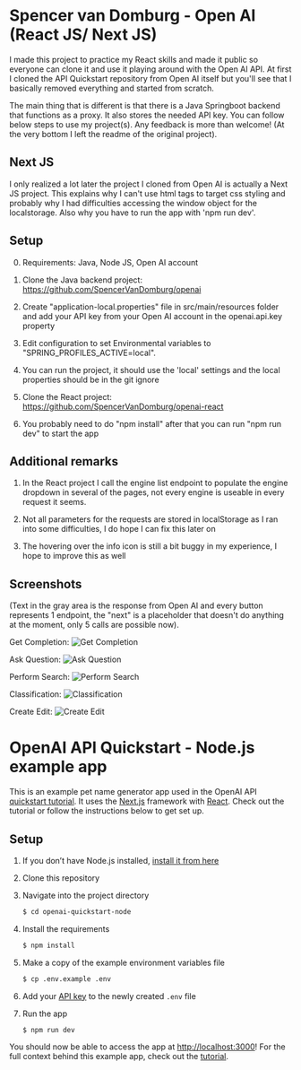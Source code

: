 # Spencer van Domburg - Open AI (React JS/ Next JS)

I made this project to practice my React skills and made it public so everyone can clone it and use it playing around with the Open AI API.
At first I cloned the API Quickstart repository from Open AI itself but you'll see that I basically removed everything and started from
scratch.

The main thing that is different is that there is a Java Springboot backend that functions as a proxy. It also stores the needed
API key. You can follow below steps to use my project(s). Any feedback is more than welcome! (At the very bottom I left the readme of the
original project).

## Next JS

I only realized a lot later the project I cloned from Open AI is actually a Next JS project. This explains why I can't use html tags to target css styling and probably why I had difficulties accessing the window object for the localstorage. Also why you have to run the app with 'npm run dev'.

## Setup

0. Requirements: Java, Node JS, Open AI account

1. Clone the Java backend project: https://github.com/SpencerVanDomburg/openai

2. Create "application-local.properties" file in src/main/resources folder and add your API key from your Open AI account in the openai.api.key property

3. Edit configuration to set Environmental variables to "SPRING_PROFILES_ACTIVE=local".

4. You can run the project, it should use the 'local' settings and the local properties should be in the git ignore

5. Clone the React project: https://github.com/SpencerVanDomburg/openai-react

6. You probably need to do "npm install" after that you can run "npm run dev" to start the app

## Additional remarks

1. In the React project I call the engine list endpoint to populate the engine dropdown in several of the pages, not every engine is useable in every
   request it seems.

2. Not all parameters for the requests are stored in localStorage as I ran into some difficulties, I do hope I can fix this later on

3. The hovering over the info icon is still a bit buggy in my experience, I hope to improve this as well

## Screenshots

(Text in the gray area is the response from Open AI and every button represents 1 endpoint, the "next" is a placeholder that doesn't do anything at the moment, only 5 calls are possible now).

Get Completion:
![Get Completion](https://user-images.githubusercontent.com/61516960/169072769-3b9d3f14-2342-4a7c-a6e0-a591581698e0.png)

Ask Question:
![Ask Question](https://user-images.githubusercontent.com/61516960/169074912-18ee33c5-fbe5-4b69-a582-3b20a5fd9599.png)

Perform Search:
![Perform Search](https://user-images.githubusercontent.com/61516960/169082373-79993251-b76b-4510-bf84-3ddb10dea636.png)

Classification:
![Classification](https://user-images.githubusercontent.com/61516960/169072557-feeaf416-2fb0-4190-bde2-07a42d2c654f.png)

Create Edit:
![Create Edit](https://user-images.githubusercontent.com/61516960/169072670-79daa55e-ac8b-4e1b-894b-a360a9c133f9.png)

# OpenAI API Quickstart - Node.js example app

This is an example pet name generator app used in the OpenAI API [quickstart tutorial](https://beta.openai.com/docs/quickstart). It uses the [Next.js](https://nextjs.org/) framework with [React](https://reactjs.org/). Check out the tutorial or follow the instructions below to get set up.

## Setup

1. If you don’t have Node.js installed, [install it from here](https://nodejs.org/en/)

2. Clone this repository

3. Navigate into the project directory

   ```bash
   $ cd openai-quickstart-node
   ```

4. Install the requirements

   ```bash
   $ npm install
   ```

5. Make a copy of the example environment variables file

   ```bash
   $ cp .env.example .env
   ```

6. Add your [API key](https://beta.openai.com/account/api-keys) to the newly created `.env` file

7. Run the app

   ```bash
   $ npm run dev
   ```

You should now be able to access the app at [http://localhost:3000](http://localhost:3000)! For the full context behind this example app, check out the [tutorial](https://beta.openai.com/docs/quickstart).
